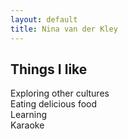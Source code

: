 ```yaml
---
layout: default
title: Nina van der Kley
---
```


## Things I like   

Exploring other cultures   
Eating delicious food   
Learning   
Karaoke  
